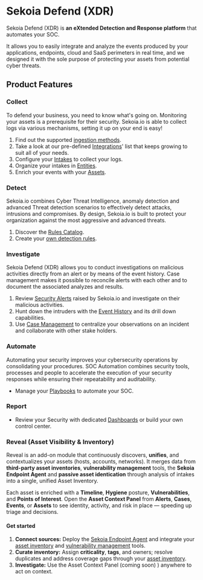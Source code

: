 # Sekoia Defend (XDR)

Sekoia Defend (XDR) is **an eXtended Detection and Response platform** that automates your SOC.

It allows you to easily integrate and analyze the events produced by your applications, endpoints, cloud and SaaS perimeters in real time, and we designed it with the sole purpose of protecting your assets from potential cyber threats.

## Product Features

### Collect

To defend your business, you need to know what's going on. Monitoring your assets is a prerequisite for their security.
Sekoia.io is able to collect logs via various mechanisms, setting it up on your end is easy!

1. Find out the supported [ingestion methods](/integration/ingestion_methods/index.md).
2. Take a look at our pre-defined [Integrations](/integration/categories/index.md)' list that keeps growing to suit all of your needs.
3. Configure your [Intakes](features/collect/intakes.md) to collect your logs.
4. Organize your intakes in [Entities](features/collect/entities.md).
5. Enrich your events with your [Assets](features/collect/assets.md).

### Detect

Sekoia.io combines Cyber Threat Intelligence, anomaly detection and advanced Threat detection scenarios to effectively detect attacks, intrusions and compromises. By design, Sekoia.io is built to protect your organization against the most aggressive and advanced threats.

1. Discover the [Rules Catalog](features/detect/rules_catalog.md).
2. Create your [own detection rules](features/detect/sigma.md).

### Investigate

Sekoia Defend (XDR) allows you to conduct investigations on malicious activities directly from an alert or by means of the event history.
Case management makes it possible to reconcile alerts with each other and to document the associated analyzes and results.

1. Review [Security Alerts](features/investigate/alerts.md) raised by Sekoia.io and investigate on their malicious activities.
2. Hunt down the intruders with the [Event History](features/investigate/events.md) and its drill down capabilities.
3. Use [Case Management](features/investigate/cases.md) to centralize your observations on an incident and collaborate with other stake holders.

### Automate

Automating your security improves your cybersecurity operations by consolidating your procedures. SOC Automation combines security tools, processes and people to accelerate the execution of your security responses while ensuring their repeatability and auditability.

- Manage your [Playbooks](features/automate/index.md) to automate your SOC.

### Report

- Review your Security with dedicated [Dashboards](features/report/dashboards.md) or build your own control center.

### Reveal (Asset Visibility & Inventory)

Reveal is an add-on module that continuously discovers, **unifies**, and contextualizes your assets (hosts, accounts, networks). It merges data from **third-party asset inventories**, **vulnerability management** tools, the **Sekoia Endpoint Agent** and **passive asset identication** through analysis of intakes into a single, unified Asset Inventory.  

Each asset is enriched with a **Timeline**, **Hygiene** posture, **Vulnerabilities**, and **Points of Interest**. Open the **Asset Context Panel** from **Alerts**, **Cases**, **Events**, or **Assets** to see identity, activity, and risk in place — speeding up triage and decisions.  

#### Get started
1. **Connect sources:** Deploy the [Sekoia Endpoint Agent](https://docs.sekoia.io/integration/categories/endpoint/sekoiaio/#enabling-host-hygiene-collection) and integrate your [asset inventory](https://docs.sekoia.io/xdr/features/collect/integrations_hub/) and [vulnerability management](https://docs.sekoia.io/xdr/features/collect/integrations_hub/) tools.  
2. **Curate inventory:** Assign **criticality**, **tags**, and owners; resolve duplicates and address coverage gaps through your [asset inventory](https://docs.sekoia.io/xdr/features/collect/assets/#your-asset-inventory).  
3. **Investigate:** Use the Asset Context Panel (coming soon)
) anywhere to act on context.
